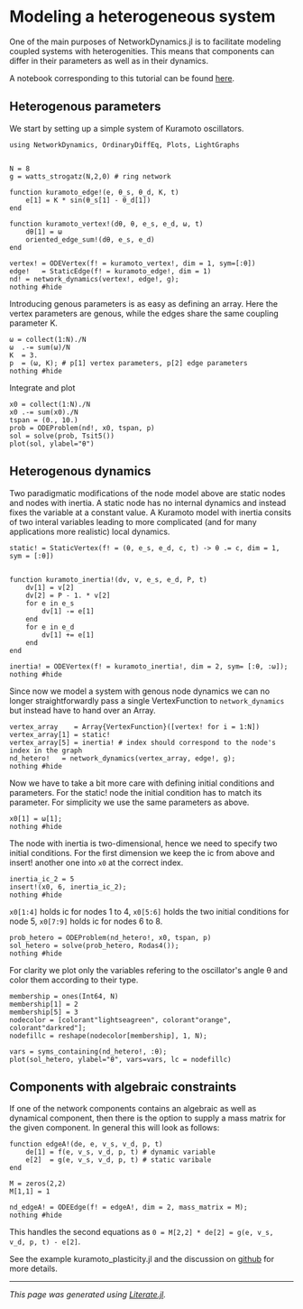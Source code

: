 # Modeling a heterogeneous system

One of the main purposes of NetworkDynamics.jl is to facilitate
modeling coupled systems with heterogenities. This means that
components can differ in their parameters as well as in their dynamics.

A notebook corresponding to this tutorial can be found [here](https://github.com/FHell/NetworkDynamics.jl/tree/master/examples).

## Heterogenous parameters
We start by setting up a simple system of Kuramoto oscillators.

```@example heterogeneous_system
using NetworkDynamics, OrdinaryDiffEq, Plots, LightGraphs


N = 8
g = watts_strogatz(N,2,0) # ring network

function kuramoto_edge!(e, θ_s, θ_d, K, t)
    e[1] = K * sin(θ_s[1] - θ_d[1])
end

function kuramoto_vertex!(dθ, θ, e_s, e_d, ω, t)
    dθ[1] = ω
    oriented_edge_sum!(dθ, e_s, e_d)
end

vertex! = ODEVertex(f! = kuramoto_vertex!, dim = 1, sym=[:θ])
edge!   = StaticEdge(f! = kuramoto_edge!, dim = 1)
nd! = network_dynamics(vertex!, edge!, g);
nothing #hide
```

Introducing genous parameters is as easy as defining an array.
Here the vertex parameters are genous, while the edges share the same coupling
parameter K.

```@example heterogeneous_system
ω = collect(1:N)./N
ω  .-= sum(ω)/N
K  = 3.
p  = (ω, K); # p[1] vertex parameters, p[2] edge parameters
nothing #hide
```

Integrate and plot

```@example heterogeneous_system
x0 = collect(1:N)./N
x0 .-= sum(x0)./N
tspan = (0., 10.)
prob = ODEProblem(nd!, x0, tspan, p)
sol = solve(prob, Tsit5())
plot(sol, ylabel="θ")
```

## Heterogenous dynamics

Two paradigmatic modifications of the node model above are static nodes and nodes with
inertia. A static node has no internal dynamics and instead fixes the variable at a
constant value. A Kuramoto model with inertia consits of two interal variables leading to
more complicated (and for many applications more realistic) local dynamics.

```@example heterogeneous_system
static! = StaticVertex(f! = (θ, e_s, e_d, c, t) -> θ .= c, dim = 1, sym = [:θ])


function kuramoto_inertia!(dv, v, e_s, e_d, P, t)
    dv[1] = v[2]
    dv[2] = P - 1. * v[2]
    for e in e_s
        dv[1] -= e[1]
    end
    for e in e_d
        dv[1] += e[1]
    end
end

inertia! = ODEVertex(f! = kuramoto_inertia!, dim = 2, sym= [:θ, :ω]);
nothing #hide
```

Since now we model a system with genous node dynamics we can no longer
straightforwardly pass a single VertexFunction to `network_dynamics` but instead have to
hand over an Array.

```@example heterogeneous_system
vertex_array    = Array{VertexFunction}([vertex! for i = 1:N])
vertex_array[1] = static!
vertex_array[5] = inertia! # index should correspond to the node's index in the graph
nd_hetero!   = network_dynamics(vertex_array, edge!, g);
nothing #hide
```

Now we have to take a bit more care with defining initial conditions and parameters.
For the static! node the initial condition has to match its parameter. For simplicity
we use the same parameters as above.

```@example heterogeneous_system
x0[1] = ω[1];
nothing #hide
```

The node with inertia is two-dimensional, hence we need to specify two initial conditions.
For the first dimension we keep the ic from above and insert! another one into `x0` at
the correct index.

```@example heterogeneous_system
inertia_ic_2 = 5
insert!(x0, 6, inertia_ic_2);
nothing #hide
```

`x0[1:4]` holds ic for nodes 1 to 4, `x0[5:6]` holds the two
initial conditions for node 5, `x0[7:9]` holds ic for nodes 6 to 8.

```@example heterogeneous_system
prob_hetero = ODEProblem(nd_hetero!, x0, tspan, p)
sol_hetero = solve(prob_hetero, Rodas4());
nothing #hide
```

For clarity we plot only the variables refering to the oscillator's angle θ and color
them according to their type.

```@example heterogeneous_system
membership = ones(Int64, N)
membership[1] = 2
membership[5] = 3
nodecolor = [colorant"lightseagreen", colorant"orange", colorant"darkred"];
nodefillc = reshape(nodecolor[membership], 1, N);

vars = syms_containing(nd_hetero!, :θ);
plot(sol_hetero, ylabel="θ", vars=vars, lc = nodefillc)
```

## Components with algebraic constraints

If one of the network components contains an algebraic as well as dynamical component,
then there is the option to supply a mass matrix for the given component. In general this
will look as follows:

```@example heterogeneous_system
function edgeA!(de, e, v_s, v_d, p, t)
    de[1] = f(e, v_s, v_d, p, t) # dynamic variable
    e[2]  = g(e, v_s, v_d, p, t) # static varibale
end

M = zeros(2,2)
M[1,1] = 1

nd_edgeA! = ODEEdge(f! = edgeA!, dim = 2, mass_matrix = M);
nothing #hide
```

This handles the second equations as `0 = M[2,2] * de[2] = g(e, v_s, v_d, p, t) - e[2]`.

See the example kuramoto_plasticity.jl and the discussion on [github](https://github.com/FHell/NetworkDynamics.jl/issues/45#issuecomment-659491913) for more details.

---

*This page was generated using [Literate.jl](https://github.com/fredrikekre/Literate.jl).*
